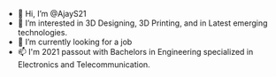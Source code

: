 - 👋 Hi, I’m @AjayS21
- 👀 I’m interested in 3D Designing, 3D Printing, and in Latest emerging technologies.
- 🌱 I’m currently looking for a job
- 📫 I'm 2021 passout with Bachelors in Engineering specialized in Electronics and Telecommunication.

<!---
AjayS21/AjayS21 is a ✨ special ✨ repository because its `README.md` (this file) appears on your GitHub profile.
You can click the Preview link to take a look at your changes.
--->

